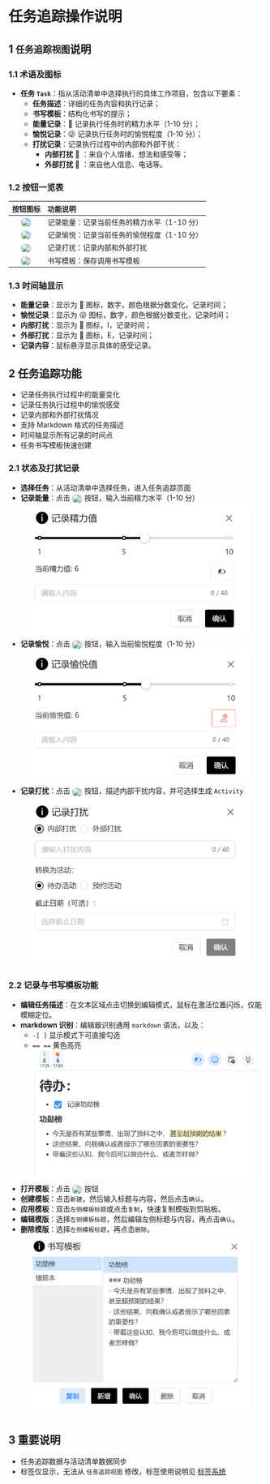 # 任务追踪操作说明

## 1 `任务追踪视图`说明

### 1.1 术语及图标

- **任务 `Task`**：指从活动清单中选择执行的具体工作项目，包含以下要素：
  - **任务描述**：详细的任务内容和执行记录；
  - **书写模板**：结构化书写的提示；
  - **能量记录**：🔋 记录执行任务时的精力水平（1-10 分）；
  - **愉悦记录**：😜 记录执行任务时的愉悦程度（1-10 分）；
  - **打扰记录**：记录执行过程中的内部和外部干扰：
    - **内部打扰** 🌚 ：来自个人情绪、想法和感受等；
    - **外部打扰** 🌝 ：来自他人信息、电话等。

### 1.2 按钮一览表

|                                                                                  按钮图标                                                                                  | 功能说明                                    |
| :------------------------------------------------------------------------------------------------------------------------------------------------------------------------: | :------------------------------------------ |
|   <img src="/icons/BatterySaver20Regular.svg" width="20" style="display:inline-block;vertical-align:middle;margin:0;background:rgb(193, 226, 255);border-radius: 6px;">    | 记录能量：记录当前任务的精力水平（1-10 分） |
|       <img src="/icons/Emoji24Regular.svg" width="20" style="display:inline-block;vertical-align:middle;margin:0;background:rgb(193, 226, 255);border-radius: 6px;">       | 记录愉悦：记录当前任务的愉悦程度（1-10 分） |
| <img src="/icons/CalendarAssistant20Regular.svg" width="20" style="display:inline-block;vertical-align:middle;margin:0;background:rgb(224, 224, 224);border-radius: 6px;"> | 记录打扰：记录内部和外部打扰                |
|  <img src="/icons/CalligraphyPen20Regular.svg" width="20" style="display:inline-block;vertical-align:middle;margin:0;background:rgb(224, 224, 224);border-radius: 6px;">   | 书写模板：保存调用书写模板                  |

### 1.3 时间轴显示

- **能量记录**：显示为 🔋 图标，数字，颜色根据分数变化，记录时间；
- **愉悦记录**：显示为 😜 图标，数字，颜色根据分数变化，记录时间；
- **内部打扰**：显示为 🌚 图标，I，记录时间；
- **外部打扰**：显示为 🌝 图标，E，记录时间；
- **记录内容**：鼠标悬浮显示具体的感受记录。

## 2 任务追踪功能

- 记录任务执行过程中的能量变化
- 记录任务执行过程中的愉悦感受
- 记录内部和外部打扰情况
- 支持 Markdown 格式的任务描述
- 时间轴显示所有记录的时间点
- 任务书写模板快速创建

### 2.1 状态及打扰记录

- **选择任务**：从活动清单中选择任务，进入任务追踪页面
- **记录能量**：点击 <img src="/icons/BatterySaver20Regular.svg" width="20" style="display:inline-block;vertical-align:middle;margin:0;background:rgb(193, 226, 255);border-radius: 6px;"> 按钮，输入当前精力水平（1-10 分）
  <img src="/energy.png" alt="Energy Record" width="450">
- **记录愉悦**：点击 <img src="/icons/Emoji24Regular.svg" width="20" style="display:inline-block;vertical-align:middle;margin:0;background:rgb(193, 226, 255);border-radius: 6px;"> 按钮，输入当前愉悦程度（1-10 分）
  <img src="/happy.png" alt="Happy Record" width="450">
- **记录打扰**：点击 <img src="/icons/CalendarAssistant20Regular.svg" width="20" style="display:inline-block;vertical-align:middle;margin:0;background:rgb(224, 224, 224);border-radius: 6px;"> 按钮，描述内部干扰内容，并可选择生成 `Activity`
  <img src="/record.png" alt="Interruption Record" width="450">

### 2.2 记录与书写模板功能

- **编辑任务描述**：在文本区域点击切换到编辑模式，鼠标在激活位置闪烁，仅能模糊定位。
- **markdown 识别**：编辑器识别通用 `markdown` 语法，以及：
  - `-[ ]` 显示模式下可直接勾选
  - `== ==` 黄色高亮
    <img src="/edting-area.png" alt="Editing Aera" width="450">
- **打开模板**：点击 <img src="/icons/CalligraphyPen20Regular.svg" width="20" style="display:inline-block;vertical-align:middle;margin:0;background:rgb(224, 224, 224);border-radius: 6px;"> 按钮
- **创建模板**：点击`新建`，然后输入标题与内容，然后点击`确认`。
- **应用模板**：双击`左侧模板标题`或点击`复制`，快速复制模版到剪贴板。
- **编辑模版**：选择`左侧模板标题`，然后编辑左侧标题与内容，再点击`确认`。
- **删除模版**：选择`左侧模板标题`，再点击`删除`。
  <img src="/writing-template.png" alt="Writing Template" width="450">

## 3 重要说明

- 任务追踪数据与活动清单数据同步
- 标签仅显示，无法从 `任务追踪视图` 修改，标签使用说明见 [标签系统](tag.md)
